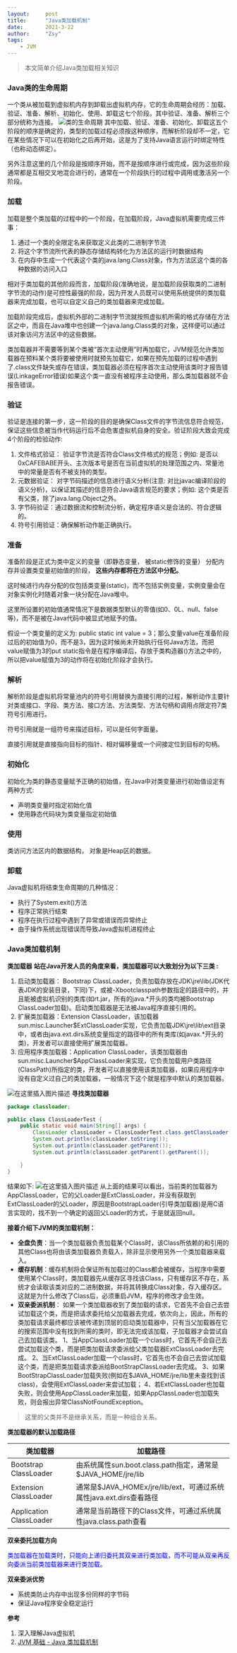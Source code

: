 ```yaml
---
layout:     post
title:      "Java类加载机制"
date:       2021-3-22
author:     "Zsy"
tags:
    - JVM
---
```


>本文简单介绍Java类加载相关知识

### Java类的生命周期
一个类从被加载到虚拟机内存到卸载出虚拟机内存，它的生命周期会经历：加载、验证、准备、解析、初始化、使用、卸载这七个阶段。其中验证、准备、解析三个部分统称为连接。
![类的生命周期](https://img-blog.csdnimg.cn/20210322133225873.png?x-oss-process=image/watermark,type_ZmFuZ3poZW5naGVpdGk,shadow_10,text_aHR0cHM6Ly9ibG9nLmNzZG4ubmV0L0NhcnJvdFpzeQ==,size_16,color_FFFFFF,t_70)
其中加载、验证、准备、初始化、卸载这五个阶段的顺序是确定的，类型的加载过程必须按这种顺序，而解析阶段却不一定，它在某些情况下可以在初始化之后再开始，这是为了支持Java语言运行时绑定特性（也称动态绑定）。

另外注意这里的几个阶段是按顺序开始，而不是按顺序进行或完成，因为这些阶段通常都是互相交叉地混合进行的，通常在一个阶段执行的过程中调用或激活另一个阶段。

### 加载
加载是整个类加载的过程中的一个阶段，在加载阶段，Java虚拟机需要完成三件事：

 1. 通过一个类的全限定名来获取定义此类的二进制字节流
 2. 将这个字节流所代表的静态存储结构转化为方法区的运行时数据结构
 3. 在内存中生成一个代表这个类的java.lang.Class对象，作为方法区这个类的各种数据的访问入口

相对于类加载的其他阶段而言，加载阶段(准确地说，是加载阶段获取类的二进制字节流的动作)是可控性最强的阶段，因为开发人员既可以使用系统提供的类加载器来完成加载，也可以自定义自己的类加载器来完成加载。

 加载阶段完成后，虚拟机外部的二进制字节流就按照虚拟机所需的格式存储在方法区之中，而且在Java堆中也创建一个java.lang.Class类的对象，这样便可以通过该对象访问方法区中的这些数据。

类加载器并不需要等到某个类被“首次主动使用”时再加载它，JVM规范允许类加载器在预料某个类将要被使用时就预先加载它，如果在预先加载的过程中遇到了.class文件缺失或存在错误，类加载器必须在程序首次主动使用该类时才报告错误(LinkageError错误)如果这个类一直没有被程序主动使用，那么类加载器就不会报告错误。

### 验证
验证是连接的第一步，这一阶段的目的是确保Class文件的字节流信息符合规范，保证这些信息被当作代码运行后不会危害虚拟机自身的安全。验证阶段大致会完成4个阶段的检验动作:

 1. 文件格式验证： 验证字节流是否符合Class文件格式的规范；例如: 是否以0xCAFEBABE开头、主次版本号是否在当前虚拟机的处理范围之内、常量池中的常量是否有不被支持的类型。
 2. 元数据验证： 对字节码描述的信息进行语义分析(注意: 对比javac编译阶段的语义分析)，以保证其描述的信息符合Java语言规范的要求；例如: 这个类是否有父类，除了java.lang.Object之外。
 3. 字节码验证：通过数据流和控制流分析，确定程序语义是合法的、符合逻辑的。
 4. 符号引用验证：确保解析动作能正确执行。

### 准备
准备阶段是正式为类中定义的变量（即静态变量， 被static修饰的变量） 分配内存并设置类变量初始值的阶段， **这些内存都将在方法区中分配。**

这时候进行内存分配的仅包括类变量(static)，而不包括实例变量，实例变量会在对象实例化时随着对象一块分配在Java堆中。

这里所设置的初始值通常情况下是数据类型默认的零值(如0、0L、null、false等)，而不是被在Java代码中被显式地赋予的值。

假设一个类变量的定义为: public static int value = 3；那么变量value在准备阶段过后的初始值为0，而不是3，因为这时候尚未开始执行任何Java方法，而把value赋值为3的put static指令是在程序编译后，存放于类构造器<clinit>()方法之中的，所以把value赋值为3的动作将在初始化阶段才会执行。

### 解析
解析阶段是虚拟机将常量池内的符号引用替换为直接引用的过程，解析动作主要针对类或接口、字段、类方法、接口方法、方法类型、方法句柄和调用点限定符7类符号引用进行。

符号引用就是一组符号来描述目标，可以是任何字面量。 

直接引用就是直接指向目标的指针、相对偏移量或一个间接定位到目标的句柄。

### 初始化
初始化为类的静态变量赋予正确的初始值，在Java中对类变量进行初始值设定有两种方式:

 - 声明类变量时指定初始化值
 - 使用静态代码块为类变量指定初始值

### 使用
类访问方法区内的数据结构， 对象是Heap区的数据。

### 卸载
Java虚拟机将结束生命周期的几种情况：

 - 执行了System.exit()方法
 - 程序正常执行结束
 - 程序在执行过程中遇到了异常或错误而异常终止
 - 由于操作系统出现错误而导致Java虚拟机进程终止

### Java类加载机制
**类加载器**
**站在Java开发人员的角度来看，类加载器可以大致划分为以下三类 :**

 1. 启动类加载器： Bootstrap ClassLoader，负责加载存放在JDK\jre\lib(JDK代表JDK的安装目录，下同)下，或被-Xbootclasspath参数指定的路径中的，并且能被虚拟机识别的类库(如rt.jar，所有的java.*开头的类均被Bootstrap ClassLoader加载)。启动类加载器是无法被Java程序直接引用的。
 2. 扩展类加载器：Extension ClassLoader，该加载器 sun.misc.Launcher$ExtClassLoader实现，它负责加载JDK\jre\lib\ext目录中，或者由java.ext.dirs系统变量指定的路径中的所有类库(如javax.*开头的类)，开发者可以直接使用扩展类加载器。
 3. 应用程序类加载器：Application ClassLoader，该类加载器由sun.misc.Launcher$AppClassLoader来实现，它负责加载用户类路径(ClassPath)所指定的类，开发者可以直接使用该类加载器，如果应用程序中没有自定义过自己的类加载器，一般情况下这个就是程序中默认的类加载器。

![在这里插入图片描述](https://img-blog.csdnimg.cn/20210322180011328.png?x-oss-process=image/watermark,type_ZmFuZ3poZW5naGVpdGk,shadow_10,text_aHR0cHM6Ly9ibG9nLmNzZG4ubmV0L0NhcnJvdFpzeQ==,size_16,color_FFFFFF,t_70)
**寻找类加载器**

```java
package classloader;

public class ClassLoaderTest {
    public static void main(String[] args) {
        ClassLoader classLoader = ClassLoaderTest.class.getClassLoader();
        System.out.println(classLoader.toString());
        System.out.println(classLoader.getParent());
        System.out.println(classLoader.getParent().getParent());

    }
}
```
结果如下:
![在这里插入图片描述](https://img-blog.csdnimg.cn/20210322182737715.png)
从上面的结果可以看出，当前类的加载器为AppClassLoader，它的父Loader是ExtClassLoader，并没有获取到ExtClassLoader的父Loader，原因是BootstrapLoader(引导类加载器)是用C语言实现的，找不到一个确定的返回父Loader的方式，于是就返回null。

**接着介绍下JVM的类加载机制：**
 - **全盘负责**：当一个类加载器负责加载某个Class时，该Class所依赖的和引用的其他Class也将由该类加载器负责载入，除非显示使用另外一个类加载器来载入。
 - **缓存机制**：缓存机制将会保证所有加载过的Class都会被缓存，当程序中需要使用某个Class时，类加载器先从缓存区寻找该Class，只有缓存区不存在，系统才会读取该类对应的二进制数据，并将其转换成Class对象，存入缓存区。这就是为什么修改了Class后，必须重启JVM，程序的修改才会生效。
 - **双亲委派机制**： 如果一个类加载器收到了类加载的请求，它首先不会自己去尝试加载这个类，而是把请求委托给父加载器去完成，依次向上，因此，所有的类加载请求最终都应该被传递到顶层的启动类加载器中，只有当父加载器在它的搜索范围中没有找到所需的类时，即无法完成该加载，子加载器才会尝试自己去加载该类。
	1、当AppClassLoader加载一个class时，它首先不会自己去尝试加载这个类，而是把类加载请求委派给父类加载器ExtClassLoader去完成。
	2、当ExtClassLoader加载一个class时，它首先也不会自己去尝试加载这个类，而是把类加载请求委派给BootStrapClassLoader去完成。
	3、如果BootStrapClassLoader加载失败(例如在$JAVA_HOME/jre/lib里未查找到该class)，会使用ExtClassLoader来尝试加载；
	4、若ExtClassLoader也加载失败，则会使用AppClassLoader来加载，如果AppClassLoader也加载失败，则会报出异常ClassNotFoundException。

>这里的父类并不是继承关系，而是一种组合关系。

**类加载器的默认加载路径**

|类加载器|加载路径 |
|-----|-----|
| Bootstrap ClassLoader   | 由系统属性sun.boot.class.path指定，通常是$JAVA_HOME/jre/lib |
| Extension ClassLoader   | 通常是$JAVA_HOMEx/jre/lib/ext，可通过系统属性java.ext.dirs查看路径  |
| Application ClassLoader | 通常是当前路径下的Class文件，可通过系统属性java.class.path查看 |

**双亲委托加载方向**

<font color=#00f >类加载器在加载类时，只能向上递归委托其双亲进行类加载，而不可能从双亲再反向委派当前类加载器来进行类加载。</font>

**双亲委派优势**

 - 系统类防止内存中出现多份同样的字节码
 - 保证Java程序安全稳定运行


**参考**

 1. 深入理解Java虚拟机
 2. [JVM 基础 - Java 类加载机制](https://www.pdai.tech/md/java/jvm/java-jvm-classload.html#%E7%B1%BB%E5%8A%A0%E8%BD%BD%E5%99%A8-jvm%E7%B1%BB%E5%8A%A0%E8%BD%BD%E6%9C%BA%E5%88%B6)
